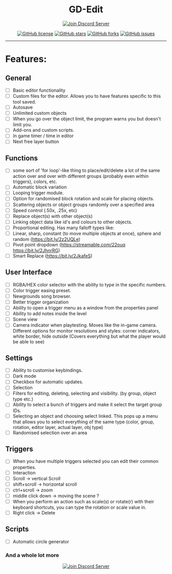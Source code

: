 <div align="center">
<h1>GD-Edit</h1>
      <a href="https://ci.appveyor.com/project/AltenGD/gd-edit"><img src="https://ci.appveyor.com/api/projects/status/rr383gfmmby75c2p?svg=true" alt="Join Discord Server"/></a>
      
[![GitHub license](https://img.shields.io/github/license/gd-edit/GDE.svg?style=flat-square)](https://github.com/gd-edit/GDE/blob/master/LICENSE) 
[![GitHub stars](https://img.shields.io/github/stars/gd-edit/GDE.svg?style=flat-square)](https://github.com/gd-edit/GDE/stargazers)
[![GitHub forks](https://img.shields.io/github/forks/gd-edit/GDE.svg?style=flat-square)](https://github.com/gd-edit/GDE/network)
[![GitHub issues](https://img.shields.io/github/issues/gd-edit/GDE.svg?style=flat-square)](https://github.com/gd-edit/GDE/issues)
 </div>

---

# Features:
## General

- [ ] Basic editor functionality
- [ ] Custom files for the editor. Allows you to have features specific to this tool saved.
- [ ] Autosave
- [ ] Unlimited custom objects
- [ ] When you go over the object limit, the program warns you but doesn't limit you.
- [ ] Add-ons and custom scripts.
- [ ] In game timer / time in editor
- [ ] Next free layer button

## Functions

- [ ] some sort of 'for loop'-like thing to place/edit/delete a lot of the same action over and over with different groups (probably even within triggers), colors, etc.
- [ ] Automatic block variation
- [ ] Looping trigger module.
- [ ] Option for randomised block rotation and scale for placing objects.
- [ ] Scattering objects or object groups randomly over a specified area
- [ ] Speed control (.50x, .25x, etc)
- [ ] Replace object(s) with other object(s)
- [ ] Linking object data like id's and colours to other objects.
- [ ] Proportional editing. Has many falloff types like:
- [ ] Linear, sharp, constant (to move multiple objects at once), sphere and random (https://bit.ly/2z2UQLe)
- [ ] Pivot point dropdown (https://streamable.com/22ouq https://bit.ly/2JhnrRG)
- [ ] Smart Replace (https://bit.ly/2JkafeS)

## User Interface

- [ ] RGBA/HEX color selector with the ability to type in the specific numbers.
- [ ] Color trigger easing preset.
- [ ] Newgrounds song browser.
- [ ] Better trigger organization
- [ ] Ability to open a trigger menu as a window from the properties panel
- [ ] Ability to add notes inside the level
- [ ] Scene view
- [ ] Camera indicator when playtesting. Moves like the in-game camera. Different options for monitor resolutions and styles: corner indicators, white border, hide outside (Covers everything but what the player would be able to see)

## Settings

- [ ] Ability to customise keybindings.
- [ ] Dark mode
- [ ] Checkbox for automatic updates.
- [ ] Selection
- [ ] Filters for editing, deleting, selecting and visibility. (by group, object type etc.)
- [ ] Ability to select a bunch of triggers and make it select the target group IDs.
- [ ] Selecting an object and choosing select linked. This pops up a menu that allows you to select everything of the same type (color, group, rotation, editor layer, actual layer, obj type)
- [ ] Randomised selection over an area

## Triggers

- [ ] When you have multiple triggers selected you can edit their common properties.
- [ ] Interaction
- [ ] Scroll -> vertical Scroll
- [ ] shift+scroll -> horizontal scroll
- [ ] ctrl+scroll -> zoom
- [ ] middle click down -> moving the scene ?
- [ ] When you perform an action such as scale(s) or rotate(r) with their keyboard shortcuts, you can type the rotation or scale value in.
- [ ] Right click -> Delete

## Scripts

- [ ] Automatic circle generator

### And a whole lot more

<div align="center">
    <a href="https://discord.gg/cq2FKbb"><img src="https://canary.discordapp.com/api/guilds/467885469108142100/widget.png?style=banner2" alt="Join Discord Server"/></a>
</div>
